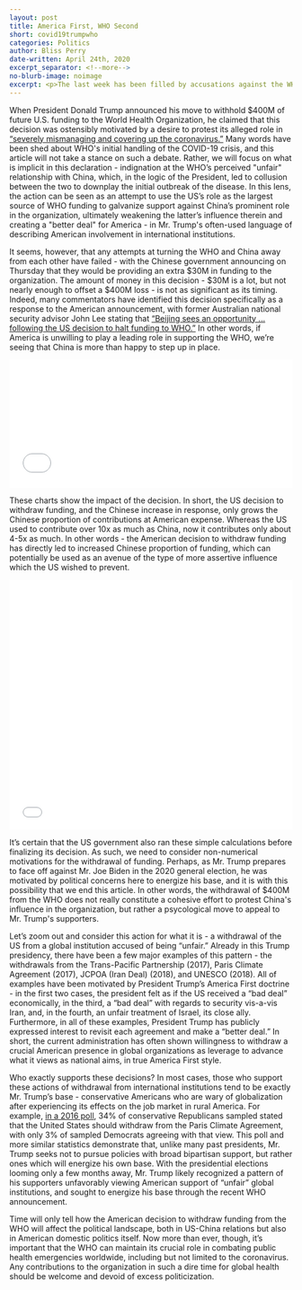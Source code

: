 ```yaml
---
layout: post
title: America First, WHO Second
short: covid19trumpwho
categories: Politics
author: Bliss Perry
date-written: April 24th, 2020
excerpt_separator: <!--more-->
no-blurb-image: noimage
excerpt: <p>The last week has been filled by accusations against the WHO by the US government, culminating in the withdrawal of $400M in funding. In this article, we explore the political motivations for the American disengagement with the WHO amidst a context of withdrawal from global institutions by the Trump administration.</p>
---
```


When President Donald Trump announced his move to withhold \$400M of future U.S. funding to the World Health Organization, he claimed that this decision was ostensibly motivated by a desire to protest its alleged role in [“severely mismanaging and covering up the coronavirus.”](https://twitter.com/WhiteHouse/status/1250194670031974400) Many words have been shed about WHO's initial handling of the COVID-19 crisis, and this article will not take a stance on such a debate. Rather, we will focus on what is implicit in this declaration - indignation at the WHO’s perceived "unfair" relationship with China, which, in the logic of the President, led to collusion between the two to downplay the initial outbreak of the disease. In this lens, the action can be seen as an attempt to use the US’s role as the largest source of WHO funding to galvanize support against China’s prominent role in the organization, ultimately weakening the latter’s influence therein and creating a "better deal" for America - in Mr. Trump's often-used language of describing American involvement in international institutions.

It seems, however, that any attempts at turning the WHO and China away from each other have failed - with the Chinese government announcing on Thursday that they would be providing an extra $30M in funding to the organization. The amount of money in this decision - $30M is a lot, but not nearly enough to offset a \$400M loss - is not as significant as its timing. Indeed, many commentators have identified this decision specifically as a response to the American announcement, with former Australian national security advisor John Lee stating that [“Beijing sees an opportunity … following the US decision to halt funding to WHO.”](https://www.businessinsider.com/china-who-multimillion-dollar-contribution-political-power-move-2020-4) In other words, if America is unwilling to play a leading role in supporting the WHO, we’re seeing that China is more than happy to step up in place.

<iframe title="Contributions to the WHO in USD, 2019 and 2020 (projected)" aria-label="Table" id="datawrapper-chart-XUsAH" src="//datawrapper.dwcdn.net/XUsAH/1/" scrolling="no" frameborder="0" style="width: 0; min-width: 100% !important; border: none;" height="228"></iframe><script type="text/javascript">!function(){"use strict";window.addEventListener("message",function(a){if(void 0!==a.data["datawrapper-height"])for(var e in a.data["datawrapper-height"]){var t=document.getElementById("datawrapper-chart-"+e)||document.querySelector("iframe[src*='"+e+"']");t&&(t.style.height=a.data["datawrapper-height"][e]+"px")}})}();
</script>

These charts show the impact of the decision. In short, the US decision to withdraw funding, and the Chinese increase in response, only grows the Chinese proportion of contributions at American expense. Whereas the US used to contribute over 10x as much as China, now it contributes only about 4-5x as much. In other words - the American decision to withdraw funding has directly led to increased Chinese proportion of funding, which can potentially be used as an avenue of the type of more assertive influence which the US wished to prevent.

<iframe title="Sources of Funding to the WHO, 2019 and 2020 (Projected)" aria-label="Interactive pie chart" id="datawrapper-chart-YGXWb" src="//datawrapper.dwcdn.net/YGXWb/1/" scrolling="no" frameborder="0" style="width: 0; min-width: 100% !important; border: none;" height="445"></iframe><script type="text/javascript">!function(){"use strict";window.addEventListener("message",function(a){if(void 0!==a.data["datawrapper-height"])for(var e in a.data["datawrapper-height"]){var t=document.getElementById("datawrapper-chart-"+e)||document.querySelector("iframe[src*='"+e+"']");t&&(t.style.height=a.data["datawrapper-height"][e]+"px")}})}();
</script>

It’s certain that the US government also ran these simple calculations before finalizing its decision. As such, we need to consider non-numerical motivations for the withdrawal of funding. Perhaps, as Mr. Trump prepares to face off against Mr. Joe Biden in the 2020 general election, he was motivated by political concerns here to energize his base, and it is with this possibility that we end this article. In other words, the withdrawal of \$400M from the WHO does not really constitute a cohesive effort to protest China's influence in the organization, but rather a psycological move to appeal to Mr. Trump's supporters.

Let’s zoom out and consider this action for what it is - a withdrawal of the US from a global institution accused of being “unfair.” Already in this Trump presidency, there have been a few major examples of this pattern - the withdrawals from the Trans-Pacific Partnership (2017), Paris Climate Agreement (2017), JCPOA (Iran Deal) (2018), and UNESCO (2018). All of examples have been motivated by President Trump’s America First doctrine - in the first two cases, the president felt as if the US received a “bad deal” economically, in the third, a “bad deal” with regards to security vis-a-vis Iran, and, in the fourth, an unfair treatment of Israel, its close ally. Furthermore, in all of these examples, President Trump has publicly expressed interest to revisit each agreement and make a “better deal.” In short, the current administration has often shown willingness to withdraw a crucial American presence in global organizations as leverage to advance what it views as national aims, in true America First style.

Who exactly supports these decisions? In most cases, those who support these actions of withdrawal from international institutions tend to be exactly Mr. Trump’s base - conservative Americans who are wary of globalization after experiencing its effects on the job market in rural America. For example, [in a 2016 poll](https://climatecommunication.yale.edu/visualizations-data/registered-voters-say-us-participate-paris-agreement/), 34% of conservative Republicans sampled stated that the United States should withdraw from the Paris Climate Agreement, with only 3% of sampled Democrats agreeing with that view. This poll and more similar statistics demonstrate that, unlike many past presidents, Mr. Trump seeks not to pursue policies with broad bipartisan support, but rather ones which will energize his own base. With the presidential elections looming only a few months away, Mr. Trump likely recognized a pattern of his supporters unfavorably viewing American support of “unfair” global institutions, and sought to energize his base through the recent WHO announcement.

Time will only tell how the American decision to withdraw funding from the WHO will affect the political landscape, both in US-China relations but also in American domestic politics itself. Now more than ever, though, it’s important that the WHO can maintain its crucial role in combating public health emergencies worldwide, including but not limited to the coronavirus. Any contributions to the organization in such a dire time for global health should be welcome and devoid of excess politicization.
